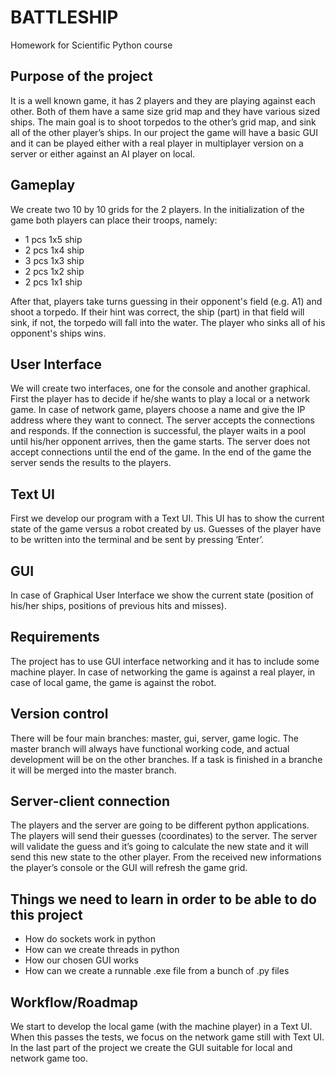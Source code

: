 # BATTLESHIP
Homework for Scientific Python course

## Purpose of the project
It is a well known game, it has 2 players and they are playing against each other. Both of them have a same size grid map and they have various sized ships. The main goal is to shoot torpedos to the other’s grid map, and sink all of the other player’s ships. In our project the game will have a basic GUI and it can be played either with a real player in multiplayer version on a server or either against an AI player on local.

## Gameplay 
We create two 10 by 10 grids for the 2 players. 
In the initialization of the game both players can place their troops, namely:
- 1 pcs 1x5 ship
- 2 pcs 1x4 ship
- 3 pcs 1x3 ship
- 2 pcs 1x2 ship
- 2 pcs 1x1 ship

After that, players take turns guessing in their opponent's field (e.g. A1) and shoot a torpedo.
If their hint was correct, the ship (part) in that field will sink, if not, the torpedo will fall into the water. The player who sinks all of his opponent's ships wins.

## User Interface
We will create two interfaces, one for the console and another graphical. First the player has to decide if he/she wants to play a local or a network game. In case of network game, players choose a name and give the IP address where they want to connect. The server accepts the connections and responds. If the connection is successful, the player waits in a pool until his/her opponent arrives, then the game starts. The server does not accept connections until the end of the game. In the end of the game the server sends the results to the players.

## Text UI
First we develop our program with a Text UI. This UI has to show the current state of the game versus a robot created by us. Guesses of the player have to be written into the terminal and be sent by pressing ‘Enter’.

## GUI
In case of Graphical User Interface we show the current state (position of his/her ships, positions of previous hits and misses). 

## Requirements
The project has to use GUI interface networking and it has to include some machine player.
In case of networking the game is against a real player, in case of local game, the game is against the robot.

## Version control
There will be four main branches: master, gui, server, game logic.
The master branch will always have functional working code, and actual development will be on the other branches. If a task is finished in a branche it will be merged into the master branch.

## Server-client connection
The players and the server are going to be different python applications. The players will send their guesses (coordinates) to the server. 
The server will validate the guess and it’s going to calculate the new state and it will send this new state to the other player.
From the received new informations the player’s console or the GUI will refresh the game grid.

## Things we need to learn in order to be able to do this project
- How do sockets work in python
- How can we create threads in python
- How our chosen GUI works
- How can we create a runnable .exe file from a bunch of .py files

## Workflow/Roadmap
We start to develop the local game (with the machine player) in a Text UI. When this passes the tests, we focus on the network game still with Text UI. In the last part of the project we create the GUI suitable for local and network game too.









